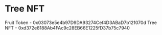 # Tree NFT

Fruit Token - 0x03073e5e4b97D9DA93274Cef4D3ABaD7b121070d
Tree NFT - 0xd372e8188Ab4FAc9c28EB66E1225fD37b75c7940
